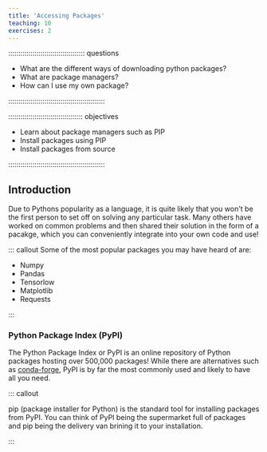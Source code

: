 ```yaml
---
title: 'Accessing Packages'
teaching: 10
exercises: 2
---
```


:::::::::::::::::::::::::::::::::::::: questions 

- What are the different ways of downloading python packages?
- What are package managers?
- How can I use my own package?

::::::::::::::::::::::::::::::::::::::::::::::::

::::::::::::::::::::::::::::::::::::: objectives

- Learn about package managers such as PIP
- Install packages using PIP
- Install packages from source

::::::::::::::::::::::::::::::::::::::::::::::::


## Introduction

Due to Pythons popularity as a language, it is quite likely that you won't be the first person to set off on solving any particular task.
Many others have worked on common problems and then shared their solution in the form of a pacakge, which you can conveniently integrate into your own code and use!

::: callout
Some of the most popular packages you may have heard of are:

- Numpy
- Pandas
- Tensorlow
- Matplotlib
- Requests

:::

### Python Package Index (PyPI)

The Python Package Index or PyPI is an online repository of Python packages  hosting over 500,000 packages! While there are alternatives such as [conda-forge](https://conda-forge.org), PyPI is by far the most commonly used and likely to have all you need.


::: callout

pip (package installer for Python) is the standard tool for installing packages from PyPI. 
You can think of PyPI being the supermarket full of packages and pip being the delivery van brining it to your installation.

:::
